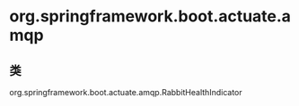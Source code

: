 # org.springframework.boot.actuate.amqp

## 类

org.springframework.boot.actuate.amqp.RabbitHealthIndicator




